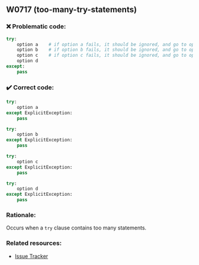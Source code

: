 ## W0717 (too-many-try-statements)

### :x: Problematic code:

```python
try:
    option a    # if option a fails, it should be ignored, and go to option b
    option b    # if option b fails, it should be ignored, and go to option c
    option c    # if option c fails, it should be ignored, and go to option d
    option d
except:
    pass
```

### :heavy_check_mark: Correct code:

```python
try:
    option a
except ExplicitException:
    pass

try:
    option b
except ExplicitException:
    pass

try:
    option c
except ExplicitException:
    pass

try:
    option d
except ExplicitException:
    pass
```

### Rationale:


Occurs when a `try` clause contains too many statements.

### Related resources:

- [Issue Tracker](https://github.com/PyCQA/pylint/issues?q=is%3Aissue+%22too-many-try-statements%22+OR+%22W0717%22)
